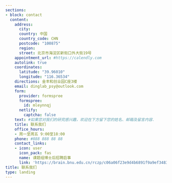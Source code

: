 ```yaml
---
sections:
- block: contact
  content:
    address:
      city: 
      country: 中国
      country_code: CHN
      postcode: "100875"
      region: 
      street: 北京市海淀区新街口外大街19号
    appointment_url: #https://calendly.com
    autolink: true
    coordinates:
      latitude: "39.96010"
      longitude: "116.36534"
    directions: 金丰和创业园C座3楼
    email: dinglab_psy@outlook.com
    form:
      provider: formspree
      formspree:
        id: mleynnqj
      netlify:
        captcha: false
    text: #如果您对我们的研究感兴趣，欢迎在下方留下您的姓名、邮箱及留言内容.
    title: 联系我们
    office_hours:
    - 周一至周五 9:00至18:00
    phone: #888 888 88 88
    contact_links:
    - icon: user
      icon_pack: fas
      name: 课题组博士后招聘启事
      link: 'https://brain.bnu.edu.cn/rczp/c06a06f23e9d4b6891f9a9ef3483e62b.htm'
title: 联系我们
type: landing
---
```


